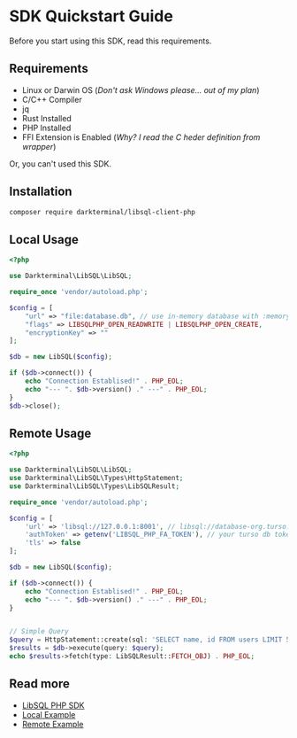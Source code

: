# SDK Quickstart Guide

Before you start using this SDK, read this requirements.

## Requirements

- Linux or Darwin OS (_Don't ask Windows please... out of my plan_)
- C/C++ Compiler
- jq
- Rust Installed
- PHP Installed
- FFI Extension is Enabled (_Why? I read the C heder definition from wrapper_)

Or, you can't used this SDK.

## Installation

```bash
composer require darkterminal/libsql-client-php
```

## Local Usage

```php
<?php

use Darkterminal\LibSQL\LibSQL;

require_once 'vendor/autoload.php';

$config = [
    "url" => "file:database.db", // use in-memory database with :memory:
    "flags" => LIBSQLPHP_OPEN_READWRITE | LIBSQLPHP_OPEN_CREATE,
    "encryptionKey" => ""
];

$db = new LibSQL($config);

if ($db->connect()) {
    echo "Connection Establised!" . PHP_EOL;
    echo "--- ". $db->version() ." ---" . PHP_EOL;
}
$db->close();
```

## Remote Usage

```php
<?php

use Darkterminal\LibSQL\LibSQL;
use Darkterminal\LibSQL\Types\HttpStatement;
use Darkterminal\LibSQL\Types\LibSQLResult;

require_once 'vendor/autoload.php';

$config = [
    'url' => 'libsql://127.0.0.1:8001', // libsql://database-org.turso.io
    'authToken' => getenv('LIBSQL_PHP_FA_TOKEN'), // your turso db token here
    'tls' => false
];

$db = new LibSQL($config);

if ($db->connect()) {
    echo "Connection Establised!" . PHP_EOL;
    echo "--- ". $db->version() ." ---" . PHP_EOL;
}


// Simple Query
$query = HttpStatement::create(sql: 'SELECT name, id FROM users LIMIT 5');
$results = $db->execute(query: $query);
echo $results->fetch(type: LibSQLResult::FETCH_OBJ) . PHP_EOL;
```

## Read more
- [LibSQL PHP SDK](LibSQL.md)
- [Local Example](https://github.com/darkterminal/libsql-client-php/tree/main/examples/local-file)
- [Remote Example](https://github.com/darkterminal/libsql-client-php/tree/main/examples/remote-http-sqld)
